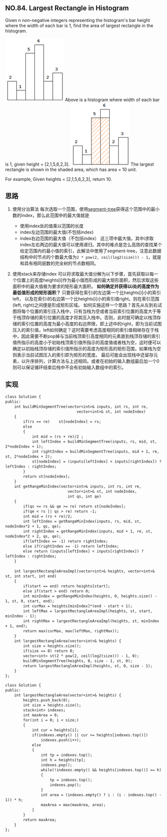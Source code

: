 ## NO.84. Largest Rectangle in Histogram
Given n non-negative integers representing the histogram's bar height where the width of each bar is 1, find the area of largest rectangle in the histogram. 

![](./84-histogram.png)
Above is a histogram where width of each bar is 1, given height = [2,1,5,6,2,3].
![](./84-histogram_area.png)
The largest rectangle is shown in the shaded area, which has area = 10 unit.

For example,
Given heights = [2,1,5,6,2,3],
return 10. 

## 思路
1. 使用分治算法
每次选取一个范围，使用[segment-tree](http://www.geeksforgeeks.org/segment-tree-set-1-range-minimum-query/)获得这个范围中的最小数的index，那么此范围中的最大值就是
	- 使用index处的值乘以范围的长度
	- index左边范围的最大值(不包括index)
	- index右边范围的最大值（不包括index）
这三项中最大值。其中i求取index左右两边的最大值可以使用递归。其中的难点是怎么高效的查找某个给定范围内的最小值的索引，此解法中使用了segment-tree，注意此数据结构中的节点的个数最大值为`2 * pow(2, ceil(log2(size))) - 1`，就是和具有相同层数的完全树的节点数相同。

2. 使用stack来存储index
可以将求取最大值分解为以下步骤，首先获取以每一个位置上的高度heights[i]作为最小值而形成的最大矩形面积，然后求取这些面积中的最大值极为要求的矩形最大面积。
**如何确定并获得以i处的高度作为最低值形成的矩形面积？**
只要获得在索引i的左边第一个比heights[i]小的索引left， 以及在索引i的右边第一个比heights[i]小的索引值right。则在索引范围(left, right)之间便是形成矩形区域。
如何实施这样一个思路？首先从左到右试图将每个位置的索引压入栈中，只有当栈为空或者当前索引位置的高度大于等于栈顶存储的索引位置的高度才将其压入栈中。否则，此时就可确定以栈顶存储的索引位置的高度为最小高度的右边界限，即上述中的right，即为当前试图压入的索引值，left如何确定？这时需要考虑高度相同的索引值相继存在于栈中，因此需要不断pop掉与当前栈顶索引高度相同的元素直到栈顶存储的索引值所指示的高度小于初始栈顶索引值所指示的高度值或者栈为空，这时便可以确定以初始栈顶存储的索引值所指示的高度为矩形高的矩形范围，如果栈为空则表示当前试图压入的索引即为矩形的宽度。
最后可能会出现栈中还留存元素，以升序排列，计算方法与上述相同。或者在初始的输入数组最后加一个0则可以保证循环结束后栈中不会有初始输入数组中的索引。
## 实现
```
class Solution {
public:
    int buildMinSegmentTree(vector<int>& inputs, int rs, int re,
                                vector<int>& st, int nodeIndex)
    {
        if(rs == re)    st[nodeIndex] = rs;
        else
        {
            int mid = (rs + re)/2 ;
            int leftIndex = buildMinSegmentTree(inputs, rs, mid, st, 2*nodeIndex + 1);
            int rightIndex = buildMinSegmentTree(inputs, mid + 1, re, st, 2*nodeIndex + 2);
            st[nodeIndex] = (inputs[leftIndex] < inputs[rightIndex]) ? leftIndex : rightIndex;
        }
        return st[nodeIndex];
    }
    int getRangeMinIndex(vector<int>& inputs, int rs, int re,
                            vector<int>& st, int nodeIndex,
                            int qs, int qe)
    {
        if(qs <= rs && qe >= re) return st[nodeIndex];
        if(qe < rs || qs > re) return -1;
        int mid = (rs + re)/2;
        int leftIndex = getRangeMinIndex(inputs, rs, mid, st, nodeIndex*2 + 1, qs, qe);
        int rightIndex = getRangeMinIndex(inputs, mid + 1, re, st, nodeIndex*2 + 2, qs, qe);
        if(leftIndex == -1) return rightIndex;
        else if(rightIndex == -1) return leftIndex;
        else return (inputs[leftIndex] < inputs[rightIndex]) ? leftIndex : rightIndex;
    }
    
    int largestRectangleAreaImpl(vector<int>& heights, vector<int>& st, int start, int end)
    {
        if(start == end) return heights[start];
        else if(start > end) return 0;
        int minIndex = getRangeMinIndex(heights, 0, heights.size() - 1, st, 0, start, end);
        int curMax = heights[minIndex]*(end - start + 1);
        int leftMax = largestRectangleAreaImpl(heights, st, start, minIndex - 1);
        int rightMax = largestRectangleAreaImpl(heights, st, minIndex + 1, end);
        return max(curMax, max(leftMax, rightMax));
    }
    int largestRectangleArea(vector<int>& heights) {
        int size = heights.size();
        if(size == 0) return 0;
        vector<int> st(2 * pow(2, ceil(log2(size))) - 1, 0);
        buildMinSegmentTree(heights, 0, size - 1, st, 0);
        return largestRectangleAreaImpl(heights, st, 0, size - 1);
    }
};
```
```
class Solution {
public:
    int largestRectangleArea(vector<int>& heights) {
        heights.push_back(0);
        int size = heights.size();
        stack<int> indexes;
        int maxArea = 0;
        for(int i = 0; i < size;)
        {
            int cur = heights[i];
            if(indexes.empty() || cur >= heights[indexes.top()])
                indexes.push(i++);
            else
            {
                int tp = indexes.top();
                int h = heights[tp];
                indexes.pop();
                while(!indexes.empty() && heights[indexes.top()] == h)
                {
                    tp = indexes.top();
                    indexes.pop();
                }
                int area = (indexes.empty() ? i : (i - indexes.top() - 1)) * h;
                maxArea = max(maxArea, area);
            }
        }
        return maxArea;
    }
};
```